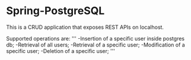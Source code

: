# Spring-PostgreSQL
This is a CRUD application that exposes REST APIs on localhost.

Supported operations are:
'''
-Insertion of a specific user inside postgres db;
-Retrieval of all users;
-Retrieval of a specific user;
-Modification of a specific user;
-Deletion of a specific user;
'''
